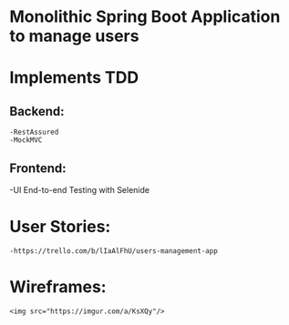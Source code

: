 # Monolithic Spring Boot Application to manage users
# Implements TDD
## Backend:
    -RestAssured
    -MockMVC

## Frontend:
   -UI End-to-end Testing with Selenide

# User Stories:
    -https://trello.com/b/lIaAlFhU/users-management-app

# Wireframes:
    <img src="https://imgur.com/a/KsXQy"/>